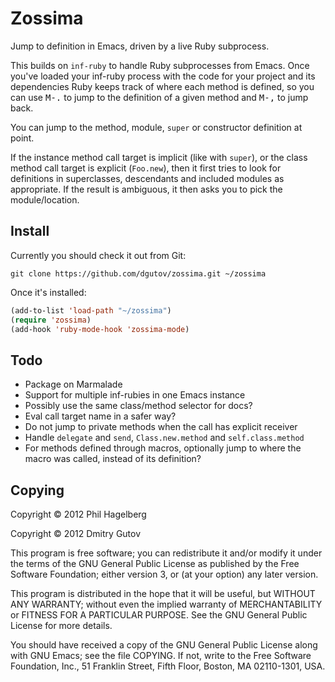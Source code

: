 # Zossima

Jump to definition in Emacs, driven by a live Ruby subprocess.

This builds on `inf-ruby` to handle Ruby subprocesses from Emacs. Once
you've loaded your inf-ruby process with the code for your project and
its dependencies Ruby keeps track of where each method is defined, so
you can use <kbd>M-.</kbd> to jump to the definition of a given method
and <kbd>M-,</kbd> to jump back.

You can jump to the method, module, `super` or constructor definition at point.

If the instance method call target is implicit (like with `super`), or the class
method call target is explicit (`Foo.new`), then it first tries to look for
definitions in superclasses, descendants and included modules as appropriate.
If the result is ambiguous, it then asks you to pick the module/location.

## Install

Currently you should check it out from Git:

`git clone https://github.com/dgutov/zossima.git ~/zossima`

Once it's installed:

```lisp
(add-to-list 'load-path "~/zossima")
(require 'zossima)
(add-hook 'ruby-mode-hook 'zossima-mode)
```

## Todo

* Package on Marmalade
* Support for multiple inf-rubies in one Emacs instance
* Possibly use the same class/method selector for docs?
* Eval call target name in a safer way?
* Do not jump to private methods when the call has explicit receiver
* Handle `delegate` and `send`, `Class.new.method` and `self.class.method`
* For methods defined through macros, optionally jump to where the macro was
  called, instead of its definition?

## Copying

Copyright © 2012 Phil Hagelberg

Copyright © 2012 Dmitry Gutov

This program is free software; you can redistribute it and/or modify
it under the terms of the GNU General Public License as published by
the Free Software Foundation; either version 3, or (at your option)
any later version.

This program is distributed in the hope that it will be useful,
but WITHOUT ANY WARRANTY; without even the implied warranty of
MERCHANTABILITY or FITNESS FOR A PARTICULAR PURPOSE.  See the
GNU General Public License for more details.

You should have received a copy of the GNU General Public License
along with GNU Emacs; see the file COPYING.  If not, write to the
Free Software Foundation, Inc., 51 Franklin Street, Fifth Floor,
Boston, MA 02110-1301, USA.
